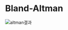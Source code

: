 # Bland-Altman

![altman결과](https://github.com/user-attachments/assets/3cfc54e8-07bd-4eea-90f1-cf6c94a237ff)
